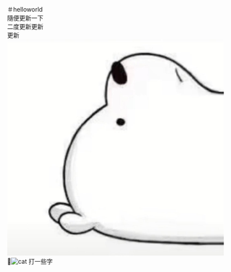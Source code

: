 ＃helloworld  
隨便更新一下  
二度更新更新  
更新
![bear](./bear.jpg)
![cat](https://i.imgur.com/epMSRQHh.jpg)
打一些字